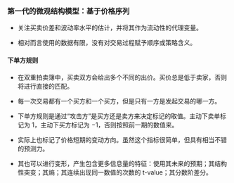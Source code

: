 ### 第一代的微观结构模型：基于价格序列

- 关注买卖价差和波动率水平的估计，并将其作为流动性的代理变量。

- 相对而言使用的数据有限，没有对交易过程赋予顺序或策略含义。

#### 下单方规则

- 在双重拍卖簿中，买卖双方会给出多个不同的出价。买价总是低于卖家，否则将进行直接的匹配。

- 每一次交易都有一个买方和一个买方，但是只有一方是发起交易的哪一方。

- 下单方规则是通过“攻击方”是买方还是卖方来决定标记的取值。主动下卖单标记为 $1$，主动下买方标记为 $-1$，否则按照前一期的数值来。

- 实际上也标记了价格短期的变动方向。虽然这个指标很简单，但具有相当不错的预测力。

- 其也可以进行变形，产生包含更多信息量的特征：使用其未来的预期；其结构性突变；其熵；其连续出现同一数值的次数的 t-value；其分数阶差分。
